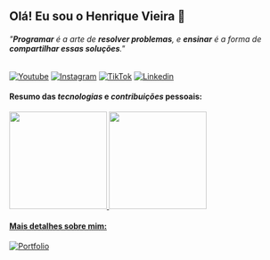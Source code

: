 ## Olá! Eu sou o __Henrique Vieira__ 🤙

###### "___Programar___ é a arte de ___resolver problemas___, e ___ensinar___ é a forma de ___compartilhar essas soluções___."

[![Youtube](https://img.shields.io/badge/YouTube-FF0000?style=for-the-badge&logo=youtube&logoColor=white)](https://www.youtube.com/@henriquevieiradev)
[![Instagram](https://img.shields.io/badge/Instagram-E4405F?style=for-the-badge&logo=instagram&logoColor=white)](https://www.instagram.com/henriquevieira.dev)
[![TikTok](https://img.shields.io/badge/TikTok-000000?style=for-the-badge&logo=tiktok&logoColor=white)](https://www.tiktok.com/@henriquevieira.dev)
[![Linkedin](https://img.shields.io/badge/LinkedIn-0077B5?style=for-the-badge&logo=linkedin&logoColor=white)](https://www.linkedin.com/in/henrique-vieira-da-silva)
<br>

#### Resumo das ___tecnologias___ e ___contribuições___ pessoais:

<div>
    <a href = "https://github.com/henriquevieiradasilva">
    <img height = "175em" src = "https://github-readme-stats.vercel.app/api?username=henriquevieiradasilva&show_icons=false&theme=dark">
    <img height = "175em" src ="https://github-readme-stats.vercel.app/api/top-langs/?username=gustavoguanabara&layout=donut&theme=dark">
<div>
  
#### Mais detalhes sobre mim:

[![Portfolio](https://img.shields.io/website?label=henriquevieiradasilva.com.br&style=for-the-badge&url=https://henriquevieiradasilva.com.br)](https://www.henriquevieiradasilva.com.br)
